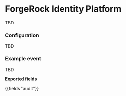 # ForgeRock Identity Platform

TBD

### Configuration

TBD

### Example event

TBD 

**Exported fields**

{{fields "audit"}}